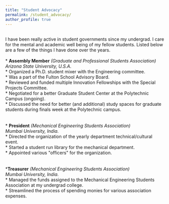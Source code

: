 ```yaml
---
title: "Student Advocacy"
permalink: /student_advocacy/
author_profile: true
---
```

<br>
I have been really active in student governments since my undergrad. I care for the mental and academic well being of my fellow students. Listed below are a few of the things I have done over the years.
<br>
<br>
* <b>Assembly Member</b> <i>(Graduate and Professional Students Association)</i> <br> 
<i>Arizona State University, U.S.A.</i><br>
	*	Organized a Ph.D. student mixer with the Engineering committee.<br>
	*	Was a part of the Fulton School Advisory Board.<br>
	*	Reviewed and funded multiple Innovation Fellowships with the Special Projects Committee.<br>
	*	Negotiated for a better Graduate Student Center at the Polytechnic Campus (ongoing).<br>
	*	Discussed the need for better (and additional) study spaces for graduate students during finals week at the Polytechnic campus.<br>
<br>
<br>
* <b>President</b> <i>(Mechanical Engineering Students Association)</i> <br> 
<i>Mumbai University, India.</i><br>
	*	Directed the organization of the yearly department technical/cultural event.<br>
	*	Started a student run library for the mechanical department.<br>
	*	Appointed various "officers" for the organization.<br>
<br>
<br>
*<b>Treasurer</b> <i>(Mechanical Engineering Students Association)</i> <br> 
<i>Mumbai University, India.</i><br>
	* Managed the funds assigned to the Mechanical Engineering Students Association at my undergrad college.<br>
	* Streamlined the process of spending monies for various association expenses.<br>